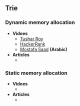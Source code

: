 ## Trie

### Dynamic memory allocation
+ **Vidoes**
  + [Tushar Roy](https://www.youtube.com/watch?v=AXjmTQ8LEoI&t=949s)
  + [HackerRank](https://www.youtube.com/watch?v=zIjfhVPRZCg)
  + [Mostafa Saad](https://www.youtube.com/watch?v=IGaJWl0jPY4) **(Arabic)**
+ **Articles**
  + []()

### Static memory allocation
+ **Vidoes**
  + [](https://www.youtube.com/watch?v=T9gct6Dx-jo)
+ **Articles**
  + []()
